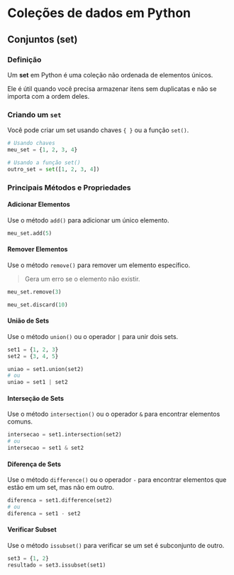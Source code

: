 # Coleções de dados em Python

## Conjuntos (set)

### Definição

Um **set** em Python é uma coleção não ordenada de elementos únicos.

Ele é útil quando você precisa armazenar itens sem duplicatas e não se importa com a ordem deles.

### Criando um `set`

Você pode criar um set usando chaves `{ }` ou a função `set()`.

```python
# Usando chaves
meu_set = {1, 2, 3, 4}

# Usando a função set()
outro_set = set([1, 2, 3, 4])
```

### Principais Métodos e Propriedades

#### Adicionar Elementos

Use o método `add()` para adicionar um único elemento.

```python
meu_set.add(5)
```

#### Remover Elementos

Use o método `remove()` para remover um elemento específico. 

> Gera um erro se o elemento não existir.

```python
meu_set.remove(3)
```

```python
meu_set.discard(10)
```

#### União de Sets

Use o método `union()` ou o operador `|` para unir dois sets.

```python
set1 = {1, 2, 3}
set2 = {3, 4, 5}

uniao = set1.union(set2)
# ou
uniao = set1 | set2
```

#### Interseção de Sets

Use o método `intersection()` ou o operador `&` para encontrar elementos comuns.

```python
intersecao = set1.intersection(set2)
# ou
intersecao = set1 & set2
```

#### Diferença de Sets

Use o método `difference()` ou o operador `-` para encontrar elementos que estão em um set, mas não em outro.

```python
diferenca = set1.difference(set2)
# ou
diferenca = set1 - set2
```

#### Verificar Subset

Use o método `issubset()` para verificar se um set é subconjunto de outro.

```python
set3 = {1, 2}
resultado = set3.issubset(set1)
```